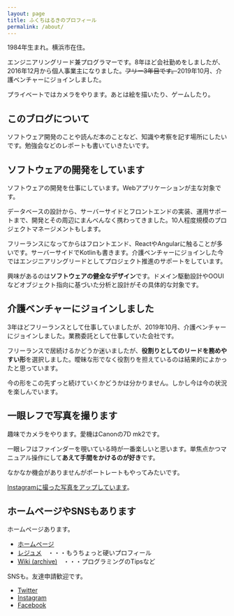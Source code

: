 ```yaml
---
layout: page
title: ふくちはるきのプロフィール
permalink: /about/
---
```


1984年生まれ。横浜市在住。

エンジニアリングリード兼プログラマーです。8年ほど会社勤めをしましたが、2016年12月から個人事業主になりました。<s>フリー3年目です。</s>2019年10月、介護ベンチャーにジョインしました。

プライベートではカメラをやります。あとは絵を描いたり、ゲームしたり。

## このブログについて

ソフトウェア開発のことや読んだ本のことなど、知識や考察を記す場所にしたいです。勉強会などのレポートも書いていきたいです。

## ソフトウェアの開発をしています

ソフトウェアの開発を仕事にしています。Webアプリケーションが主な対象です。

データベースの設計から、サーバーサイドとフロントエンドの実装、運用サポートまで、開発とその周辺にまんべんなく携わってきました。10人程度規模のプロジェクトマネージメントもします。

フリーランスになってからはフロントエンド、ReactやAngularに触ることが多いです。サーバーサイドでKotlinも書きます。介護ベンチャーにジョインした今ではエンジニアリングリードとしてプロジェクト推進のサポートをしています。

興味があるのは**ソフトウェアの健全なデザイン**です。ドメイン駆動設計やOOUIなどオブジェクト指向に基づいた分析と設計がその具体的な対象です。

## 介護ベンチャーにジョインしました

3年ほどフリーランスとして仕事していましたが、2019年10月、介護ベンチャーにジョインしました。業務委託として仕事していた会社です。

フリーランスで居続けるかどうか迷いましたが、**役割りとしてのリードを務めやすい形**を選択しました。曖昧な形でなく役割りを担えているのは結果的によかったと思っています。

今の形をこの先ずっと続けていくかどうかは分かりません。しかし今は今の状況を楽しんでいます。

## 一眼レフで写真を撮ります

趣味でカメラをやります。愛機はCanonの7D mk2です。

一眼レフはファインダーを覗いている時が一番楽しいと思います。単焦点かつマニュアル操作にして**あえて手間をかけるのが好き**です。

なかなか機会がありませんがポートレートもやってみたいです。

[Instagramに撮った写真をアップしています](https://www.instagram.com/fukuchiharuki/)。

## ホームページやSNSもあります

ホームページあります。

- [ホームページ](https://fukuchiharuki.me/)
- [レジュメ](https://fukuchiharuki.me/static/resume/)　・・・もうちょっと硬いプロフィール
- [Wiki (archive)](https://fukuchiharuki.me/static/pukiwikidump/)　・・・プログラミングのTipsなど

SNSも。友達申請歓迎です。

- [Twitter](https://twitter.com/fukuchiharuki)
- [Instagram](https://www.instagram.com/fukuchiharuki/)
- [Facebook](https://www.facebook.com/fukuchiharuki)
